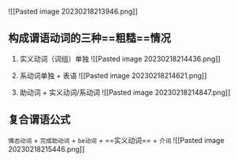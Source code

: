![[Pasted image 20230218213946.png]]

## 构成谓语动词的三种==粗糙==情况
1. 实义动词（词组）单独
![[Pasted image 20230218214436.png]]

2. 系动词单独 + 表语
![[Pasted image 20230218214621.png]]

3. 助动词 + 实义动词/系动词
![[Pasted image 20230218214847.png]]


## 复合谓语公式
`情态动词` + `完成助动词` + `be动词` + ==实义动词== + `介词`
![[Pasted image 20230218215446.png]]

